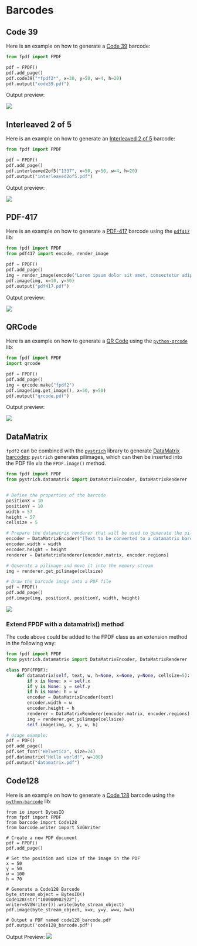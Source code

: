 # Barcodes #

## Code 39 ##

Here is an example on how to generate a [Code 39](https://fr.wikipedia.org/wiki/Code_39) barcode:

```python
from fpdf import FPDF

pdf = FPDF()
pdf.add_page()
pdf.code39("*fpdf2*", x=30, y=50, w=4, h=20)
pdf.output("code39.pdf")
```

Output preview:

![](code39.png)


## Interleaved 2 of 5 ##

Here is an example on how to generate an [Interleaved 2 of 5](https://en.wikipedia.org/wiki/Interleaved_2_of_5) barcode:

```python
from fpdf import FPDF

pdf = FPDF()
pdf.add_page()
pdf.interleaved2of5("1337", x=50, y=50, w=4, h=20)
pdf.output("interleaved2of5.pdf")
```

Output preview:

![](interleaved2of5.png)


## PDF-417 ##

Here is an example on how to generate a [PDF-417](https://fr.wikipedia.org/wiki/PDF-417) barcode
using the [`pdf417`](https://github.com/mosquito/pdf417) lib:

```python
from fpdf import FPDF
from pdf417 import encode, render_image

pdf = FPDF()
pdf.add_page()
img = render_image(encode("Lorem ipsum dolor sit amet, consectetur adipiscing elit. Sed non risus. Suspendisse lectus tortor, dignissim sit amet, adipiscing nec, ultricies sed, dolor. Cras elementum ultrices diam."))
pdf.image(img, x=10, y=50)
pdf.output("pdf417.pdf")
```

Output preview:

![](pdf417.png)

## QRCode ##

Here is an example on how to generate a [QR Code](https://en.wikipedia.org/wiki/QR_code)
using the [`python-qrcode`](https://github.com/lincolnloop/python-qrcode) lib:

```python
from fpdf import FPDF
import qrcode

pdf = FPDF()
pdf.add_page()
img = qrcode.make("fpdf2")
pdf.image(img.get_image(), x=50, y=50)
pdf.output("qrcode.pdf")
```

Output preview:

![](qrcode.png)


## DataMatrix ##

`fpdf2` can be combined with the [`pystrich`](https://github.com/mmulqueen/pyStrich) library to generate [DataMatrix barcodes](https://en.wikipedia.org/wiki/Data_Matrix):
`pystrich` generates pilimages, which can then be inserted into the PDF file via the `FPDF.image()` method.

```python
from fpdf import FPDF
from pystrich.datamatrix import DataMatrixEncoder, DataMatrixRenderer


# Define the properties of the barcode
positionX = 10
positionY = 10
width = 57
height = 57
cellsize = 5

# Prepare the datamatrix renderer that will be used to generate the pilimage
encoder = DataMatrixEncoder("[Text to be converted to a datamatrix barcode]")
encoder.width = width
encoder.height = height
renderer = DataMatrixRenderer(encoder.matrix, encoder.regions)

# Generate a pilimage and move it into the memory stream
img = renderer.get_pilimage(cellsize)

# Draw the barcode image into a PDF file
pdf = FPDF()
pdf.add_page()
pdf.image(img, positionX, positionY, width, height)
```

![](datamatrix.png)

### Extend FPDF with a datamatrix() method ###

The code above could be added to the FPDF class as an extension method in the following way:

```python
from fpdf import FPDF
from pystrich.datamatrix import DataMatrixEncoder, DataMatrixRenderer

class PDF(FPDF):
    def datamatrix(self, text, w, h=None, x=None, y=None, cellsize=5):
        if x is None: x = self.x
        if y is None: y = self.y
        if h is None: h = w
        encoder = DataMatrixEncoder(text)
        encoder.width = w
        encoder.height = h
        renderer = DataMatrixRenderer(encoder.matrix, encoder.regions)
        img = renderer.get_pilimage(cellsize)
        self.image(img, x, y, w, h)

# Usage example:
pdf = PDF()
pdf.add_page()
pdf.set_font("Helvetica", size=24)
pdf.datamatrix("Hello world!", w=100)
pdf.output("datamatrix.pdf")
```

## Code128 ##

Here is an example on how to generate a [Code 128](https://en.wikipedia.org/wiki/Code_128) barcode
using the [`python-barcode`](https://github.com/WhyNotHugo/python-barcode) lib:

```
from io import BytesIO
from fpdf import FPDF
from barcode import Code128
from barcode.writer import SVGWriter

# Create a new PDF document
pdf = FPDF()
pdf.add_page()

# Set the position and size of the image in the PDF
x = 50
y = 50
w = 100
h = 70

# Generate a Code128 Barcode
byte_stream_object = BytesIO()
Code128(str("100000902922"), writer=SVGWriter()).write(byte_stream_object)
pdf.image(byte_stream_object, x=x, y=y, w=w, h=h)

# Output a PDF named code128_barcode.pdf
pdf.output('code128_barcode.pdf')
```

Output Preview:
![](code128_barcode.png)

